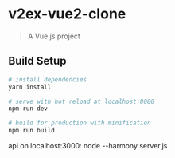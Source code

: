 # v2ex-vue2-clone

> A Vue.js project

## Build Setup

``` bash
# install dependencies
yarn install

# serve with hot reload at localhost:8080
npm run dev

# build for production with minification
npm run build
```
api on localhost:3000: 
node --harmony server.js

